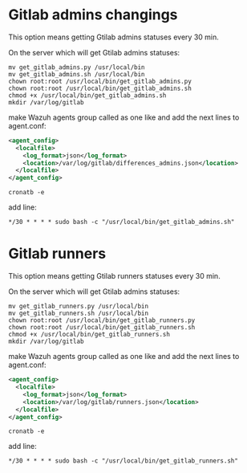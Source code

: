 # Gitlab admins changings
This option means getting Gtilab admins statuses every 30 min.

On the server which will get Gtilab admins statuses:
```
mv get_gitlab_admins.py /usr/local/bin
mv get_gitlab_admins.sh /usr/local/bin
chown root:root /usr/local/bin/get_gitlab_admins.py
chown root:root /usr/local/bin/get_gitlab_admins.sh
chmod +x /usr/local/bin/get_gitlab_admins.sh
mkdir /var/log/gitlab
```
make Wazuh agents group called as one like and add the next lines to agent.conf:
```xml
<agent_config>
  <localfile>
    <log_format>json</log_format>
    <location>/var/log/gitlab/differences_admins.json</location>
  </localfile>
</agent_config>
```
```
cronatb -e
```
add line:
```
*/30 * * * * sudo bash -c "/usr/local/bin/get_gitlab_admins.sh"
```

# Gitlab runners
This option means getting Gtilab runners statuses every 30 min.

On the server which will get Gtilab admins statuses:
```
mv get_gitlab_runners.py /usr/local/bin
mv get_gitlab_runners.sh /usr/local/bin
chown root:root /usr/local/bin/get_gitlab_runners.py
chown root:root /usr/local/bin/get_gitlab_runners.sh
chmod +x /usr/local/bin/get_gitlab_runners.sh
mkdir /var/log/gitlab
```
make Wazuh agents group called as one like and add the next lines to agent.conf:
```xml
<agent_config>
  <localfile>
    <log_format>json</log_format>
    <location>/var/log/gitlab/runners.json</location>
  </localfile>
</agent_config>
```
```
cronatb -e
```
add line:
```
*/30 * * * * sudo bash -c "/usr/local/bin/get_gitlab_runners.sh"
```
